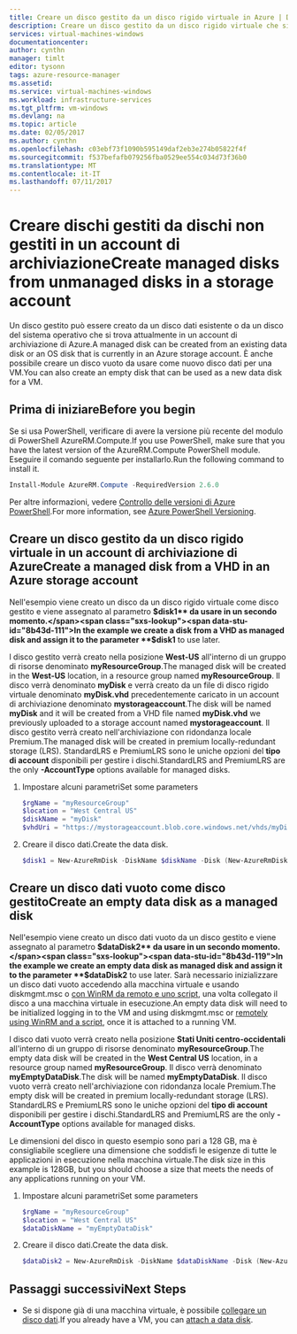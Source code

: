 ```yaml
---
title: Creare un disco gestito da un disco rigido virtuale in Azure | Documentazione Microsoft
description: Creare un disco gestito da un disco rigido virtuale che si trova attualmente in un account di archiviazione di Azure, usando il modello di distribuzione di Resource Manager.
services: virtual-machines-windows
documentationcenter: 
author: cynthn
manager: timlt
editor: tysonn
tags: azure-resource-manager
ms.assetid: 
ms.service: virtual-machines-windows
ms.workload: infrastructure-services
ms.tgt_pltfrm: vm-windows
ms.devlang: na
ms.topic: article
ms.date: 02/05/2017
ms.author: cynthn
ms.openlocfilehash: c03ebf73f1090b595149daf2eb3e274b05822f4f
ms.sourcegitcommit: f537befafb079256fba0529ee554c034d73f36b0
ms.translationtype: MT
ms.contentlocale: it-IT
ms.lasthandoff: 07/11/2017
---
```

# <a name="create-managed-disks-from-unmanaged-disks-in-a-storage-account"></a><span data-ttu-id="8b43d-103">Creare dischi gestiti da dischi non gestiti in un account di archiviazione</span><span class="sxs-lookup"><span data-stu-id="8b43d-103">Create managed disks from unmanaged disks in a storage account</span></span>

<span data-ttu-id="8b43d-104">Un disco gestito può essere creato da un disco dati esistente o da un disco del sistema operativo che si trova attualmente in un account di archiviazione di Azure.</span><span class="sxs-lookup"><span data-stu-id="8b43d-104">A managed disk can be created from an existing data disk or an OS disk that is currently in an Azure storage account.</span></span> <span data-ttu-id="8b43d-105">È anche possibile creare un disco vuoto da usare come nuovo disco dati per una VM.</span><span class="sxs-lookup"><span data-stu-id="8b43d-105">You can also create an empty disk that can be used as a new data disk for a VM.</span></span> 

## <a name="before-you-begin"></a><span data-ttu-id="8b43d-106">Prima di iniziare</span><span class="sxs-lookup"><span data-stu-id="8b43d-106">Before you begin</span></span>
<span data-ttu-id="8b43d-107">Se si usa PowerShell, verificare di avere la versione più recente del modulo di PowerShell AzureRM.Compute.</span><span class="sxs-lookup"><span data-stu-id="8b43d-107">If you use PowerShell, make sure that you have the latest version of the AzureRM.Compute PowerShell module.</span></span> <span data-ttu-id="8b43d-108">Eseguire il comando seguente per installarlo.</span><span class="sxs-lookup"><span data-stu-id="8b43d-108">Run the following command to install it.</span></span>

```powershell
Install-Module AzureRM.Compute -RequiredVersion 2.6.0
```
<span data-ttu-id="8b43d-109">Per altre informazioni, vedere [Controllo delle versioni di Azure PowerShell](/powershell/azure/overview).</span><span class="sxs-lookup"><span data-stu-id="8b43d-109">For more information, see [Azure PowerShell Versioning](/powershell/azure/overview).</span></span>


## <a name="create-a-managed-disk-from-a-vhd-in-an-azure-storage-account"></a><span data-ttu-id="8b43d-110">Creare un disco gestito da un disco rigido virtuale in un account di archiviazione di Azure</span><span class="sxs-lookup"><span data-stu-id="8b43d-110">Create a managed disk from a VHD in an Azure storage account</span></span>

<span data-ttu-id="8b43d-111">Nell'esempio viene creato un disco da un disco rigido virtuale come disco gestito e viene assegnato al parametro **$disk1** da usare in un secondo momento.</span><span class="sxs-lookup"><span data-stu-id="8b43d-111">In the example we create a disk from a VHD as managed disk and assign it to the parameter **$disk1** to use later.</span></span> 

<span data-ttu-id="8b43d-112">l disco gestito verrà creato nella posizione **West-US** all'interno di un gruppo di risorse denominato **myResourceGroup**.</span><span class="sxs-lookup"><span data-stu-id="8b43d-112">The managed disk will be created in the **West-US** location, in a resource group named **myResourceGroup**.</span></span> <span data-ttu-id="8b43d-113">Il disco verrà denominato **myDisk** e verrà creato da un file di disco rigido virtuale denominato **myDisk.vhd** precedentemente caricato in un account di archiviazione denominato **mystorageaccount**.</span><span class="sxs-lookup"><span data-stu-id="8b43d-113">The disk will be named **myDisk** and it will be created from a VHD file named **myDisk.vhd** we previously uploaded to a storage account named **mystorageaccount**.</span></span> <span data-ttu-id="8b43d-114">Il disco gestito verrà creato nell'archiviazione con ridondanza locale Premium.</span><span class="sxs-lookup"><span data-stu-id="8b43d-114">The managed disk will be created in premium locally-redundant storage (LRS).</span></span> <span data-ttu-id="8b43d-115">StandardLRS e PremiumLRS sono le uniche opzioni del **tipo di account** disponibili per gestire i dischi.</span><span class="sxs-lookup"><span data-stu-id="8b43d-115">StandardLRS and PremiumLRS are the only **-AccountType** options available for managed disks.</span></span> 

1.  <span data-ttu-id="8b43d-116">Impostare alcuni parametri</span><span class="sxs-lookup"><span data-stu-id="8b43d-116">Set some parameters</span></span>

    ```powershell
    $rgName = "myResourceGroup"
    $location = "West Central US"
    $diskName = "myDisk"
    $vhdUri = "https://mystorageaccount.blob.core.windows.net/vhds/myDisk.vhd"
    ```

2. <span data-ttu-id="8b43d-117">Creare il disco dati.</span><span class="sxs-lookup"><span data-stu-id="8b43d-117">Create the data disk.</span></span> 
    ```powershell
    $disk1 = New-AzureRmDisk -DiskName $diskName -Disk (New-AzureRmDiskConfig -AccountType PremiumLRS -Location $location -CreateOption Import -SourceUri $vhdUri) -ResourceGroupName $rgName
    ```
    
    

## <a name="create-an-empty-data-disk-as-a-managed-disk"></a><span data-ttu-id="8b43d-118">Creare un disco dati vuoto come disco gestito</span><span class="sxs-lookup"><span data-stu-id="8b43d-118">Create an empty data disk as a managed disk</span></span>

<span data-ttu-id="8b43d-119">Nell'esempio viene creato un disco dati vuoto da un disco gestito e viene assegnato al parametro **$dataDisk2** da usare in un secondo momento.</span><span class="sxs-lookup"><span data-stu-id="8b43d-119">In the example we create an empty data disk as managed disk and assign it to the parameter **$dataDisk2** to use later.</span></span> <span data-ttu-id="8b43d-120">Sarà necessario inizializzare un disco dati vuoto accedendo alla macchina virtuale e usando diskmgmt.msc o [con WinRM da remoto e uno script](attach-disk-ps.md#initialize-the-disk), una volta collegato il disco a una macchina virtuale in esecuzione.</span><span class="sxs-lookup"><span data-stu-id="8b43d-120">An empty data disk will need to be initialized logging in to the VM and using diskmgmt.msc or [remotely using WinRM and a script](attach-disk-ps.md#initialize-the-disk), once it is attached to a running VM.</span></span>

<span data-ttu-id="8b43d-121">l disco dati vuoto verrà creato nella posizione **Stati Uniti centro-occidentali** all'interno di un gruppo di risorse denominato **myResourceGroup**.</span><span class="sxs-lookup"><span data-stu-id="8b43d-121">The empty data disk will be created in the **West Central US** location, in a resource group named **myResourceGroup**.</span></span> <span data-ttu-id="8b43d-122">Il disco verrà denominato **myEmptyDataDisk**.</span><span class="sxs-lookup"><span data-stu-id="8b43d-122">The disk will be named **myEmptyDataDisk**.</span></span> <span data-ttu-id="8b43d-123">Il disco vuoto verrà creato nell'archiviazione con ridondanza locale Premium.</span><span class="sxs-lookup"><span data-stu-id="8b43d-123">The empty disk will be created in premium locally-redundant storage (LRS).</span></span> <span data-ttu-id="8b43d-124">StandardLRS e PremiumLRS sono le uniche opzioni del **tipo di account** disponibili per gestire i dischi.</span><span class="sxs-lookup"><span data-stu-id="8b43d-124">StandardLRS and PremiumLRS are the only **-AccountType** options available for managed disks.</span></span>

<span data-ttu-id="8b43d-125">Le dimensioni del disco in questo esempio sono pari a 128 GB, ma è consigliabile scegliere una dimensione che soddisfi le esigenze di tutte le applicazioni in esecuzione nella macchina virtuale.</span><span class="sxs-lookup"><span data-stu-id="8b43d-125">The disk size in this example is 128GB, but you should choose a size that meets the needs of any applications running on your VM.</span></span>

1.  <span data-ttu-id="8b43d-126">Impostare alcuni parametri</span><span class="sxs-lookup"><span data-stu-id="8b43d-126">Set some parameters</span></span>

    ```powershell
    $rgName = "myResourceGroup"
    $location = "West Central US"
    $dataDiskName = "myEmptyDataDisk"
    ```

2. <span data-ttu-id="8b43d-127">Creare il disco dati.</span><span class="sxs-lookup"><span data-stu-id="8b43d-127">Create the data disk.</span></span>
    ```powershell
    $dataDisk2 = New-AzureRmDisk -DiskName $dataDiskName -Disk (New-AzureRmDiskConfig -AccountType PremiumLRS -Location $location -CreateOption Empty -DiskSizeGB 128) -ResourceGroupName $rgName
    ```
    
## <a name="next-steps"></a><span data-ttu-id="8b43d-128">Passaggi successivi</span><span class="sxs-lookup"><span data-stu-id="8b43d-128">Next Steps</span></span>   
- <span data-ttu-id="8b43d-129">Se si dispone già di una macchina virtuale, è possibile [collegare un disco dati](attach-disk-portal.md).</span><span class="sxs-lookup"><span data-stu-id="8b43d-129">If you already have a VM, you can [attach a data disk](attach-disk-portal.md).</span></span>
